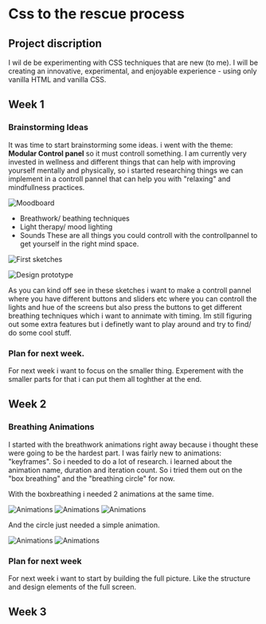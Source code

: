 # Css to the rescue process

## Project discription 
I wil de be experimenting with CSS techniques that are new (to me). I will be  creating an innovative, experimental, and enjoyable experience - using only vanilla HTML and vanilla CSS.

## Week 1

### Brainstorming Ideas 
It was time to start brainstorming some ideas. i went with the theme: **Modular Control panel** so it must controll something. 
I am currently very invested in wellness and different things that can help with improving yourself mentally and physically, so i started researching things we can implement in a controll pannel that can help you with "relaxing" and mindfullness practices. 

![Moodboard](readme-images/mindfullMoodbard.png)

- Breathwork/ beathing techniques
- Light therapy/ mood lighting
- Sounds
These are all things you could controll with the controllpannel to get yourself in the right mind space.

![First sketches](readme-images/eersteSchetsen.png)

![Design prototype](readme-images/mindfullness.png)

As you can kind off see in these sketches i want to make a controll pannel where you have different buttons and sliders etc where you can controll the lights and hue of the screens but also press the buttons to get different breathing techniques which i want to annimate with timing. Im still figuring out some extra features but i definetly want to play around and try to find/ do some cool stuff.

### Plan for next week.
For next week i want to focus on the smaller thing. Experement with the smaller parts for that i can put them all toghther at the end.

## Week 2

### Breathing Animations
I started with the breathwork animations right away because i thought these were going to be the hardest part. 
I was fairly new to animations: "keyframes". So i needed to do a lot of research. 
i learned about the animation name, duration and iteration count. So i tried them out on the "box breathing" and the "breathing circle" for now.

With the boxbreathing i needed 2 animations at the same time.

![Animations](readme-images/cubeanimation(1).png)
![Animations](readme-images/cubeanimation(2).png)
![Animations](readme-images/cubeAnimation.png)

And the circle just needed a simple animation.

![Animations](readme-images/ballanimations.png)
![Animations](readme-images/ball.png)

### Plan for next week
For next week i want to start by building the full picture. Like the structure and design elements of the full screen.

## Week 3 




